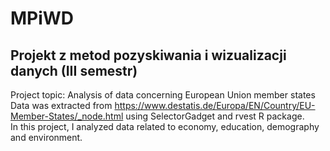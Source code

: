 # MPiWD
## Projekt z metod pozyskiwania i wizualizacji danych (III semestr)
Project topic: Analysis of data concerning European Union member states  
Data was extracted from https://www.destatis.de/Europa/EN/Country/EU-Member-States/_node.html using SelectorGadget and rvest R package.  
In this project, I analyzed data related to economy, education, demography and environment.
